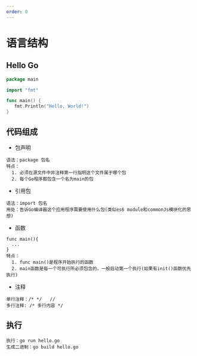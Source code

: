 ```yaml
---
order: 0
---
```


# 语言结构

## Hello Go

```go
package main

import "fmt"

func main() {
   fmt.Println("Hello, World!")
}
```

## 代码组成

- 包声明

```
语法：package 包名
特点：
  1. 必须在源文件中非注释第一行指明这个文件属于哪个包
  2. 每个Go程序都包含一个名为main的包
```

- 引用包

```
语法：import 包名
用处：告诉Go编译器这个应用程序需要使用什么包(类似es6 module和commonJs模块化的思想)
```

- 函数

```
func main(){
  ...
}
特点：
  1. func main()是程序开始执行的函数
  2. main函数是每一个可执行所必须包含的，一般启动第一个执行(如果有init()函数优先执行)
```

- 注释

```
单行注释：/* */   //
多行注释: /* 多行内容 */
```

## 执行

```
执行：go run hello.go
生成二进制：go build hello.go
```
